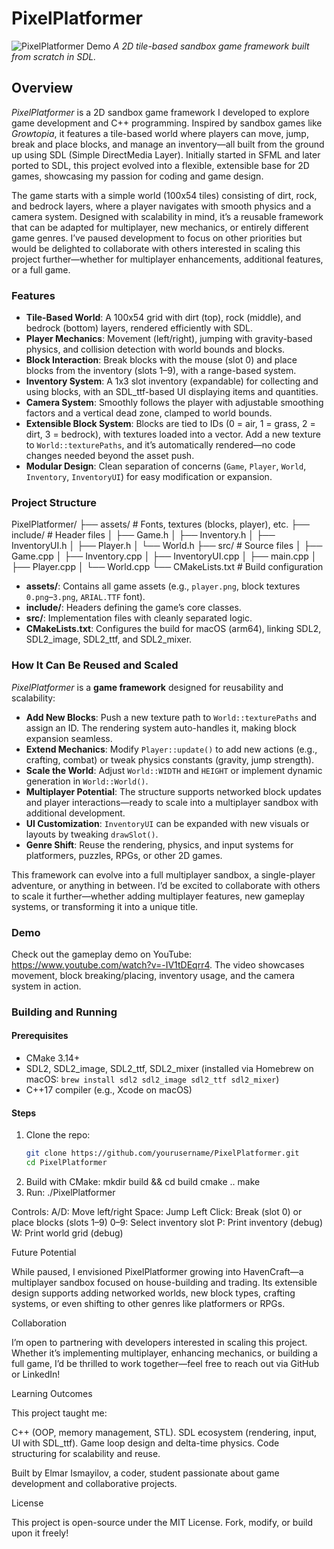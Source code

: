 # PixelPlatformer

![PixelPlatformer Demo]((https://www.youtube.com/watch?v=-IV1tDEqrr4))
*A 2D tile-based sandbox game framework built from scratch in SDL.*

## Overview

*PixelPlatformer* is a 2D sandbox game framework I developed to explore game development and C++ programming. Inspired by sandbox games like *Growtopia*, it features a tile-based world where players can move, jump, break and place blocks, and manage an inventory—all built from the ground up using SDL (Simple DirectMedia Layer). Initially started in SFML and later ported to SDL, this project evolved into a flexible, extensible base for 2D games, showcasing my passion for coding and game design.

The game starts with a simple world (100x54 tiles) consisting of dirt, rock, and bedrock layers, where a player navigates with smooth physics and a camera system. Designed with scalability in mind, it’s a reusable framework that can be adapted for multiplayer, new mechanics, or entirely different game genres. I’ve paused development to focus on other priorities but would be delighted to collaborate with others interested in scaling this project further—whether for multiplayer enhancements, additional features, or a full game.

### Features

- **Tile-Based World**: A 100x54 grid with dirt (top), rock (middle), and bedrock (bottom) layers, rendered efficiently with SDL.
- **Player Mechanics**: Movement (left/right), jumping with gravity-based physics, and collision detection with world bounds and blocks.
- **Block Interaction**: Break blocks with the mouse (slot 0) and place blocks from the inventory (slots 1–9), with a range-based system.
- **Inventory System**: A 1x3 slot inventory (expandable) for collecting and using blocks, with an SDL_ttf-based UI displaying items and quantities.
- **Camera System**: Smoothly follows the player with adjustable smoothing factors and a vertical dead zone, clamped to world bounds.
- **Extensible Block System**: Blocks are tied to IDs (0 = air, 1 = grass, 2 = dirt, 3 = bedrock), with textures loaded into a vector. Add a new texture to `World::texturePaths`, and it’s automatically rendered—no code changes needed beyond the asset push.
- **Modular Design**: Clean separation of concerns (`Game`, `Player`, `World`, `Inventory`, `InventoryUI`) for easy modification or expansion.

### Project Structure
PixelPlatformer/
├── assets/            # Fonts, textures (blocks, player), etc.
├── include/           # Header files
│   ├── Game.h
│   ├── Inventory.h
│   ├── InventoryUI.h
│   ├── Player.h
│   └── World.h
├── src/               # Source files
│   ├── Game.cpp
│   ├── Inventory.cpp
│   ├── InventoryUI.cpp
│   ├── main.cpp
│   ├── Player.cpp
│   └── World.cpp
└── CMakeLists.txt     # Build configuration


- **assets/**: Contains all game assets (e.g., `player.png`, block textures `0.png`–`3.png`, `ARIAL.TTF` font).
- **include/**: Headers defining the game’s core classes.
- **src/**: Implementation files with cleanly separated logic.
- **CMakeLists.txt**: Configures the build for macOS (arm64), linking SDL2, SDL2_image, SDL2_ttf, and SDL2_mixer.

### How It Can Be Reused and Scaled

*PixelPlatformer* is a **game framework** designed for reusability and scalability:
- **Add New Blocks**: Push a new texture path to `World::texturePaths` and assign an ID. The rendering system auto-handles it, making block expansion seamless.
- **Extend Mechanics**: Modify `Player::update()` to add new actions (e.g., crafting, combat) or tweak physics constants (gravity, jump strength).
- **Scale the World**: Adjust `World::WIDTH` and `HEIGHT` or implement dynamic generation in `World::World()`.
- **Multiplayer Potential**: The structure supports networked block updates and player interactions—ready to scale into a multiplayer sandbox with additional development.
- **UI Customization**: `InventoryUI` can be expanded with new visuals or layouts by tweaking `drawSlot()`.
- **Genre Shift**: Reuse the rendering, physics, and input systems for platformers, puzzles, RPGs, or other 2D games.

This framework can evolve into a full multiplayer sandbox, a single-player adventure, or anything in between. I’d be excited to collaborate with others to scale it further—whether adding multiplayer features, new gameplay systems, or transforming it into a unique title.

### Demo

Check out the gameplay demo on YouTube: https://www.youtube.com/watch?v=-IV1tDEqrr4. 
The video showcases movement, block breaking/placing, inventory usage, and the camera system in action.

### Building and Running

#### Prerequisites
- CMake 3.14+
- SDL2, SDL2_image, SDL2_ttf, SDL2_mixer (installed via Homebrew on macOS: `brew install sdl2 sdl2_image sdl2_ttf sdl2_mixer`)
- C++17 compiler (e.g., Xcode on macOS)

#### Steps
1. Clone the repo:
   ```bash
   git clone https://github.com/yourusername/PixelPlatformer.git
   cd PixelPlatformer
2. Build with CMake:
  mkdir build && cd build
  cmake ..
  make
3. Run:
  ./PixelPlatformer

Controls:
A/D: Move left/right
Space: Jump
Left Click: Break (slot 0) or place blocks (slots 1–9)
0–9: Select inventory slot
P: Print inventory (debug)
W: Print world grid (debug)

Future Potential

While paused, I envisioned PixelPlatformer growing into HavenCraft—a multiplayer sandbox focused on house-building and trading. Its extensible design supports adding networked worlds, new block types, crafting systems, or even shifting to other genres like platformers or RPGs.

Collaboration

I’m open to partnering with developers interested in scaling this project. Whether it’s implementing multiplayer, enhancing mechanics, or building a full game, I’d be thrilled to work together—feel free to reach out via GitHub or LinkedIn!

Learning Outcomes

This project taught me:

C++ (OOP, memory management, STL).
SDL ecosystem (rendering, input, UI with SDL_ttf).
Game loop design and delta-time physics.
Code structuring for scalability and reuse.

Built by Elmar Ismayilov, a coder, student passionate about game development and collaborative projects.

License

This project is open-source under the MIT License. Fork, modify, or build upon it freely!

